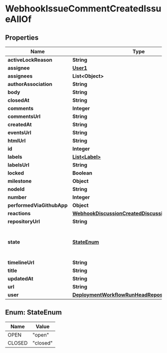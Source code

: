 

# WebhookIssueCommentCreatedIssueAllOf


## Properties

| Name | Type | Description | Notes |
|------------ | ------------- | ------------- | -------------|
|**activeLockReason** | **String** |  |  [optional] |
|**assignee** | [**User1**](User1.md) |  |  |
|**assignees** | **List&lt;Object&gt;** |  |  [optional] |
|**authorAssociation** | **String** |  |  [optional] |
|**body** | **String** |  |  [optional] |
|**closedAt** | **String** |  |  [optional] |
|**comments** | **Integer** |  |  [optional] |
|**commentsUrl** | **String** |  |  [optional] |
|**createdAt** | **String** |  |  [optional] |
|**eventsUrl** | **String** |  |  [optional] |
|**htmlUrl** | **String** |  |  [optional] |
|**id** | **Integer** |  |  [optional] |
|**labels** | [**List&lt;Label&gt;**](Label.md) |  |  |
|**labelsUrl** | **String** |  |  [optional] |
|**locked** | **Boolean** |  |  |
|**milestone** | **Object** |  |  [optional] |
|**nodeId** | **String** |  |  [optional] |
|**number** | **Integer** |  |  [optional] |
|**performedViaGithubApp** | **Object** |  |  [optional] |
|**reactions** | [**WebhookDiscussionCreatedDiscussionAllOfReactions**](WebhookDiscussionCreatedDiscussionAllOfReactions.md) |  |  [optional] |
|**repositoryUrl** | **String** |  |  [optional] |
|**state** | [**StateEnum**](#StateEnum) | State of the issue; either &#39;open&#39; or &#39;closed&#39; |  |
|**timelineUrl** | **String** |  |  [optional] |
|**title** | **String** |  |  [optional] |
|**updatedAt** | **String** |  |  [optional] |
|**url** | **String** |  |  [optional] |
|**user** | [**DeploymentWorkflowRunHeadRepositoryOwner**](DeploymentWorkflowRunHeadRepositoryOwner.md) |  |  [optional] |



## Enum: StateEnum

| Name | Value |
|---- | -----|
| OPEN | &quot;open&quot; |
| CLOSED | &quot;closed&quot; |



